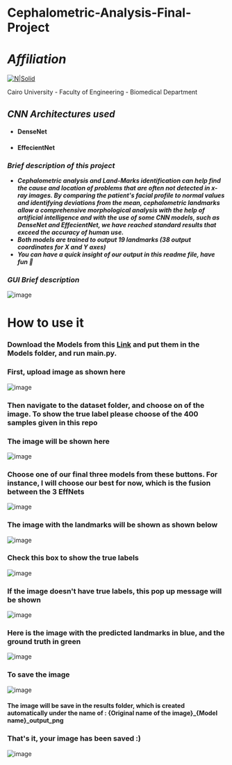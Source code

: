 # Cephalometric-Analysis-Final-Project
# _Affiliation_

[![N|Solid](https://eng.cu.edu.eg/wp-content/uploads/2014/12/logo221.png)](https://eng.cu.edu.eg/en/)

Cairo University - Faculty of Engineering - Biomedical Department

## _CNN Architectures used_

- #### DenseNet
- #### EffecientNet

### _Brief description of this project_
- ***Cephalometric analysis and Land-Marks identification can help find the cause and location of problems that are often not detected in x-ray images. By comparing the patient's facial profile to normal values and identifying deviations from the mean, cephalometric landmarks allow a comprehensive morphological analysis with the help of artificial intelligence and with 
the use of some CNN models, such as DenseNet and EffecientNet, we have reached standard results that exceed the accuracy of human use.***
- ***Both models are trained to output 19 landmarks (38 output coordinates for X and Y axes)***
- ***You can have a quick insight of our output in this readme file, have fun 💝***


### _GUI Brief description_
![image](https://user-images.githubusercontent.com/61363974/210419606-6014f7dc-624e-4084-82d1-2497c669d5f2.png)

# How to use it
### Download the Models from this [Link](https://drive.google.com/drive/folders/1XQvZ55qAoDOxUBMjNVTWlF0op4vKxS69) and put them in the Models folder, and run main.py.

### First, upload image as shown here
![image](https://user-images.githubusercontent.com/61363974/210419761-2ce743b6-57cb-423a-b58e-38a2173a9391.png)

### Then navigate to the dataset folder, and choose on of the image. To show the true label please choose of the 400 samples given in this repo

### The image will be shown here
![image](https://user-images.githubusercontent.com/61363974/210419848-e2d36b2a-e1fb-4a1a-89f5-fe36a53707c0.png)


### Choose one of our final three models from these buttons. For instance, I will choose our best for now, which is the fusion between the 3 EffNets
![image](https://user-images.githubusercontent.com/61363974/210419928-c84cb0ef-6ef8-414a-9bff-17e499fa6ff0.png)

### The image with the landmarks will be shown as shown below
![image](https://user-images.githubusercontent.com/61363974/210419967-e31c905a-de3e-47da-9a39-c4623d462d6d.png)

### Check this box to show the true labels
![image](https://user-images.githubusercontent.com/61363974/210420007-2c922724-8660-4c07-9559-11157c5054ff.png)

### If the image doesn't have true labels, this pop up message will be shown
![image](https://user-images.githubusercontent.com/61363974/210420980-e1b43c6c-29ab-40b1-b8fe-6f01eab00de8.png)

### Here is the image with the predicted landmarks in blue, and the ground truth in green
![image](https://user-images.githubusercontent.com/61363974/210420038-c79c2e1a-dcc0-4e16-ac71-ae8723c13904.png)

### To save the image
![image](https://user-images.githubusercontent.com/61363974/210420098-6050a07a-1ff9-4c6c-becf-324fe9515628.png)
#### The image will be save in the results folder, which is created automatically under the name of : {Original name of the image}_{Model name}_output_png

### That's it, your image has been saved :)
![image](https://user-images.githubusercontent.com/61363974/210420801-1495a724-e7cf-4f8a-90a8-7684c4094981.png)
